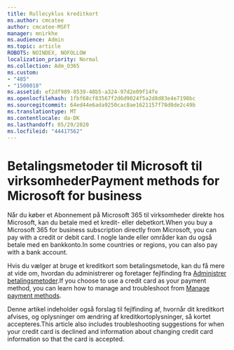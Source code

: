 ```yaml
---
title: Rullecyklus kreditkort
ms.author: cmcatee
author: cmcatee-MSFT
manager: mnirkhe
ms.audience: Admin
ms.topic: article
ROBOTS: NOINDEX, NOFOLLOW
localization_priority: Normal
ms.collection: Adm_O365
ms.custom:
- "485"
- "1500018"
ms.assetid: ef2df989-8539-48b5-a324-97d2e09f14fe
ms.openlocfilehash: 1fbf68cf83567f2d6d9024f5a2d8d83e4e7198bc
ms.sourcegitcommit: 64ed44e6ada9250cac8ae1621157f78d0de2c49b
ms.translationtype: MT
ms.contentlocale: da-DK
ms.lasthandoff: 05/29/2020
ms.locfileid: "44417562"
---
```

# <a name="payment-methods-for-microsoft-for-business"></a><span data-ttu-id="1c092-102">Betalingsmetoder til Microsoft til virksomheder</span><span class="sxs-lookup"><span data-stu-id="1c092-102">Payment methods for Microsoft for business</span></span>

<span data-ttu-id="1c092-103">Når du køber et Abonnement på Microsoft 365 til virksomheder direkte hos Microsoft, kan du betale med et kredit- eller debetkort.</span><span class="sxs-lookup"><span data-stu-id="1c092-103">When you buy a Microsoft 365 for business subscription directly from Microsoft, you can pay with a credit or debit card.</span></span> <span data-ttu-id="1c092-104">I nogle lande eller områder kan du også betale med en bankkonto.</span><span class="sxs-lookup"><span data-stu-id="1c092-104">In some countries or regions, you can also pay with a bank account.</span></span>
  
<span data-ttu-id="1c092-105">Hvis du vælger at bruge et kreditkort som betalingsmetode, kan du få mere at vide om, hvordan du administrerer og foretager fejlfinding fra [Administrer betalingsmetoder](https://docs.microsoft.com/microsoft-365/commerce/billing-and-payments/manage-payment-methods).</span><span class="sxs-lookup"><span data-stu-id="1c092-105">If you choose to use a credit card as your payment method, you can learn how to manage and troubleshoot from [Manage payment methods](https://docs.microsoft.com/microsoft-365/commerce/billing-and-payments/manage-payment-methods).</span></span>
  
<span data-ttu-id="1c092-106">Denne artikel indeholder også forslag til fejlfinding af, hvornår dit kreditkort afvises, og oplysninger om ændring af kreditkortoplysninger, så kortet accepteres.</span><span class="sxs-lookup"><span data-stu-id="1c092-106">This article also includes troubleshooting suggestions for when your credit card is declined and information about changing credit card information so that the card is accepted.</span></span>